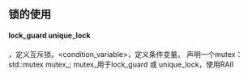 ## 锁的使用
#### lock_guard  unique_lock  
<mutex>，定义互斥锁。<condition_variable>，定义条件变量。
声明一个mutex：std::mutex mutex_;
mutex_用于lock_guard 或 unique_lock，使用RAII

